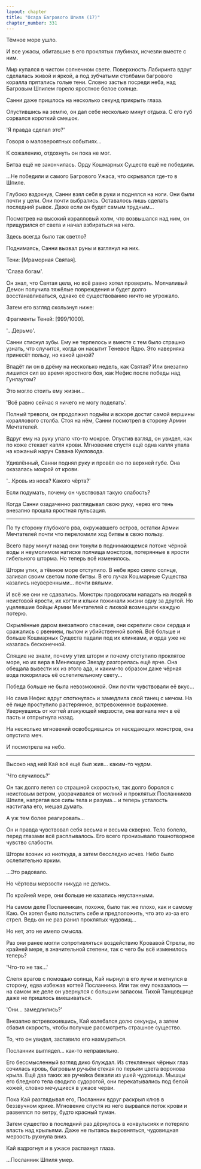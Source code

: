 ```yaml
---
layout: chapter
title: "Осада Багрового Шпиля (17)"
chapter_number: 331
---
```


Тёмное море ушло.

И все ужасы, обитавшие в его проклятых глубинах, исчезли вместе с ним.

Мир купался в чистом солнечном свете. Поверхность Лабиринта вдруг сделалась живой и яркой, а под зубчатыми столбами багрового коралла прятались голые тени. Словно застыв посреди неба, над Багровым Шпилем горело яростное белое солнце.

Санни даже пришлось на несколько секунд прикрыть глаза.

Опустившись на землю, он дал себе несколько минут отдыха. С его губ сорвался короткий смешок.

'Я правда сделал это?'

Говоря о маловероятных событиях...

К сожалению, отдохнуть он пока не мог.

Битва ещё не закончилась. Орду Кошмарных Существ ещё не победили.

...Не победили и самого Багрового Ужаса, что скрывался где-то в Шпиле.

Глубоко вздохнув, Санни взял себя в руки и поднялся на ноги. Они были почти у цели. Они почти выбрались. Оставалось лишь сделать последний рывок. Даже если он будет самым трудным...

Посмотрев на высокий коралловый холм, что возвышался над ним, он прищурился от света и начал взбираться на него.

Здесь всегда было так светло?

Поднимаясь, Санни вызвал руны и взглянул на них.

Тени: [Мраморная Святая].

'Слава богам'.

Он знал, что Святая цела, но всё равно хотел проверить. Молчаливый Демон получила тяжёлые повреждения и будет долго восстанавливаться, однако её существованию ничто не угрожало.

Затем его взгляд скользнул ниже:

Фрагменты Теней: [999/1000].

'...Дерьмо'.

Санни стиснул зубы. Ему не терпелось и вместе с тем было страшно узнать, что случится, когда он насытит Теневое Ядро. Это наверняка принесёт пользу, но какой ценой?

Впадёт ли он в дрёму на несколько недель, как Святая? Или внезапно лишится сил во время яростного боя, как Нефис после победы над Гунлаугом?

Это могло стоить ему жизни...

'Всё равно сейчас я ничего не могу поделать'.

Полный тревоги, он продолжил подъём и вскоре достиг самой вершины кораллового столба. Стоя на нём, Санни посмотрел в сторону Армии Мечтателей.

Вдруг ему на руку упало что-то мокрое. Опустив взгляд, он увидел, как по коже стекает капля крови. Мгновение спустя ещё одна капля упала на кожаный наруч Савана Кукловода.

Удивлённый, Санни поднял руку и провёл ею по верхней губе. Она оказалась мокрой от крови.

'...Кровь из носа? Какого чёрта?'

Если подумать, почему он чувствовал такую слабость?

Когда Санни озадаченно разглядывал свою руку, через его тень внезапно прошла яростная пульсация.

***

По ту сторону глубокого рва, окружавшего остров, остатки Армии Мечтателей почти что переломили ход битвы в свою пользу.

Всего пару минут назад они тонули в поднимающемся потоке чёрной воды и неумолимом натиске полчища монстров, потерянные в ярости гибельного шторма. Но теперь всё изменилось.

Шторм утих, а тёмное море отступило. В небе ярко сияло солнце, заливая своим светом поле битвы. В его лучах Кошмарные Существа казались неуверенными... почти вялыми.

И всё же они не сдавались. Монстры продолжали нападать на людей в неистовой ярости, их когти и клыки пожинали жизни одну за другой. Но уцелевшие бойцы Армии Мечтателей с лихвой возмещали каждую потерю.

Окрылённые даром внезапного спасения, они скрепили свои сердца и сражались с рвением, пылом и убийственной волей. Всё больше и больше Кошмарных Существ падали под их клинками, и орда уже не казалась бесконечной.

Спящие не знали, почему утих шторм и почему отступило проклятое море, но их вера в Меняющую Звезду разгорелась ещё ярче. Она обещала вывести их из этого ада, и каким-то образом даже чёрная вода покорилась её ослепительному свету...

Победа больше не была невозможной. Они почти чувствовали её вкус...

Но сама Нефис вдруг споткнулась и замедлила свой танец с мечом. На её лице проступило растерянное, встревоженное выражение. Увернувшись от когтей атакующей мерзости, она вогнала меч в её пасть и отпрыгнула назад.

На несколько мгновений освободившись от наседающих монстров, она опустила меч.

И посмотрела на небо.

***

Высоко над ней Кай всё ещё был жив... каким-то чудом.

'Что случилось?'

Он так долго летел со страшной скоростью, так долго боролся с неистовым ветром, уворачивался от молний и проклятых Посланников Шпиля, напрягая все силы тела и разума... и теперь усталость настигала его, мешая думать.

А уж тем более реагировать...

Он и правда чувствовал себя весьма и весьма скверно. Тело болело, перед глазами всё расплывалось. Его всего пронизывало тошнотворное чувство слабости.

Шторм возник из ниоткуда, а затем бесследно исчез. Небо было ослепительно ярким.

...Это радовало.

Но чёртовы мерзости никуда не делись.

По крайней мере, они больше не казались неустанными.

На самом деле Посланникам, похоже, было так же плохо, как и самому Каю. Он хотел было польстить себе и предположить, что это из-за его стрел. Ведь он не раз ранил проклятых чудовищ...

Но нет, это не имело смысла.

Раз они ранее могли сопротивляться воздействию Кровавой Стрелы, по крайней мере, в значительной степени, так с чего бы всё изменилось теперь?

'Что-то не так...'

Слепя врагов с помощью солнца, Кай нырнул в его лучи и метнулся в сторону, едва избежав когтей Посланника. Или так ему показалось — на самом же деле он увернулся с большим запасом. Тихой Танцовщице даже не пришлось вмешиваться.

'Они... замедлились?'

Внезапно встревожившись, Кай колебался долю секунды, а затем сбавил скорость, чтобы получше рассмотреть страшное существо.

То, что он увидел, заставило его нахмуриться.

Посланник выглядел... как-то неправильно.

Его бессмысленный взгляд дико блуждал. Из стеклянных чёрных глаз сочилась кровь, багровым ручьём стекая по перьям цвета воронова крыла. Ещё два таких же ручейка бежали из ушей чудовища. Мышцы его бледного тела сводило судорогой, они перекатывались под белой кожей, словно мечущиеся в ужасе черви.

Пока Кай разглядывал его, Посланник вдруг раскрыл клюв в беззвучном крике. Мгновение спустя из него вырвался поток крови и развеялся по ветру, будто красный туман.

Затем существо в последний раз дёрнулось в конвульсиях и потеряло власть над крыльями. Даже не пытаясь выровняться, чудовищная мерзость рухнула вниз.

Кай вздрогнул и в ужасе распахнул глаза.

...Посланник Шпиля умер.

